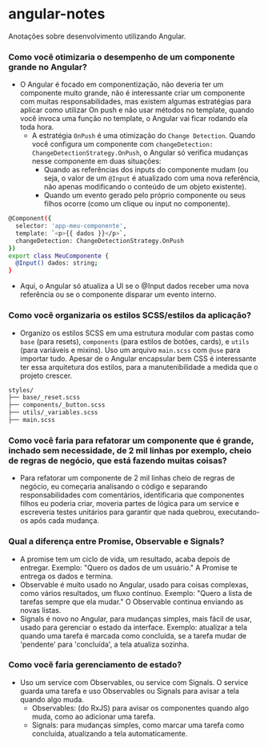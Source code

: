 # angular-notes

Anotações sobre desenvolvimento utilizando Angular.

### Como você otimizaria o desempenho de um componente grande no Angular?

- O Angular é focado em componentização, não deveria ter um componente muito grande, não é interessante criar um componente com muitas responsabilidades, mas existem algumas estratégias para aplicar como utilizar On push e não usar métodos no template, quando você invoca uma função no template, o Angular vai ficar rodando ela toda hora.
   - A estratégia ```OnPush``` é uma otimização do ```Change Detection```. Quando você configura um componente com ```changeDetection: ChangeDetectionStrategy.OnPush```, o Angular só verifica mudanças nesse componente em duas        situações:
      - Quando as referências dos inputs do componente mudam (ou seja, o valor de um ```@Input``` é atualizado com uma nova referência, não apenas modificando o conteúdo de um objeto existente).
      - Quando um evento gerado pelo próprio componente ou seus filhos ocorre (como um clique ou input no componente).

``` bash
@Component({
  selector: 'app-meu-componente',
  template: `<p>{{ dados }}</p>`,
  changeDetection: ChangeDetectionStrategy.OnPush
})
export class MeuComponente {
  @Input() dados: string;
}
```
- Aqui, o Angular só atualiza a UI se o @Input dados receber uma nova referência ou se o componente disparar um evento interno.

### Como você organizaria os estilos SCSS/estilos da aplicação?

- Organizo os estilos SCSS em uma estrutura modular com pastas como ```base``` (para resets), ```components``` (para estilos de botões, cards), e ```utils``` (para variáveis e mixins). Uso um arquivo ```main.scss``` com ```@use``` para importar tudo. Apesar de o Angular encapsular bem CSS é interessante ter essa arquitetura dos estilos, para a manutenibilidade a medida que o projeto crescer.

``` bash
styles/
├── base/_reset.scss
├── components/_button.scss
├── utils/_variables.scss
├── main.scss
```

### Como você faria para refatorar um componente que é grande, inchado sem necessidade, de 2 mil linhas por exemplo, cheio de regras de negócio, que está fazendo muitas coisas?

- Para refatorar um componente de 2 mil linhas cheio de regras de negócio, eu começaria analisando o código e separando responsabilidades com comentários, identificaria que componentes filhos eu poderia criar, moveria partes de lógica para um service e escreveria testes unitários para garantir que nada quebrou, executando-os após cada mudança.

### Qual a diferença entre Promise, Observable e Signals?

- A promise tem um ciclo de vida, um resultado, acaba depois de entregar. Exemplo: "Quero os dados de um usuário." A Promise te entrega os dados e termina.
- Observable é muito usado no Angular, usado para coisas complexas, como vários resultados, um fluxo contínuo. Exemplo: "Quero a lista de tarefas sempre que ela mudar." O Observable continua enviando as novas listas.
- Signals é novo no Angular, para mudanças simples, mais fácil de usar, usado para gerenciar o estado da interface. Exemplo: atualizar a tela quando uma tarefa é marcada como concluída, se a tarefa mudar de 'pendente' para 'concluída', a tela atualiza sozinha.

### Como você faria gerenciamento de estado?

- Uso um service com Observables, ou service com Signals. O service guarda uma tarefa e uso Observables ou Signals para avisar a tela quando algo muda.
   - Observables: (do RxJS) para avisar os componentes quando algo muda, como ao adicionar uma tarefa.
   - Signals: para mudanças simples, como marcar uma tarefa como concluída, atualizando a tela automaticamente.
